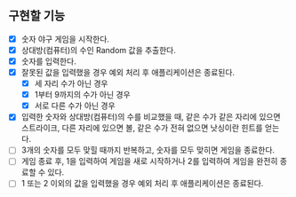 ## 구현할 기능
- [x] 숫자 야구 게임을 시작한다.
- [x] 상대방(컴퓨터)의 수인 Random 값을 추출한다.
- [x] 숫자를 입력한다.
- [x] 잘못된 값을 입력했을 경우 예외 처리 후 애플리케이션은 종료된다.
  - [x] 세 자리 수가 아닌 경우
  - [x] 1부터 9까지의 수가 아닌 경우
  - [x] 서로 다른 수가 아닌 경우
- [x] 입력한 숫자와 상대방(컴퓨터)의 수를 비교했을 때, 같은 수가 같은 자리에 있으면 스트라이크, 다른 자리에 있으면 볼, 같은 수가 전혀 없으면 낫싱이란 힌트를 얻는다.
- [ ] 3개의 숫자를 모두 맞힐 때까지 반복하고, 숫자를 모두 맞히면 게임을 종료한다.
- [ ] 게임 종료 후, 1을 입력하여 게임을 새로 시작하거나 2를 입력하여 게임을 완전히 종료할 수 있다. 
- [ ] 1 또는 2 이외의 값을 입력했을 경우 예외 처리 후 애플리케이션은 종료된다.